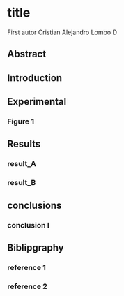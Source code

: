 # title
First autor Cristian Alejandro Lombo D

## Abstract

## Introduction

## Experimental 

### Figure 1

## Results

### result_A
### result_B

## conclusions

### conclusion I

## Biblipgraphy

### reference 1
### reference 2
